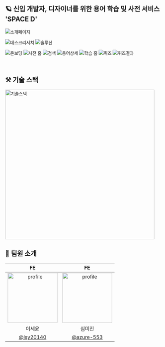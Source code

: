 ## 🪐 신입 개발자, 디자이너를 위한 용어 학습 및 사전 서비스 'SPACE D'

![소개페이지](https://github.com/user-attachments/assets/2080f580-dcc5-4525-b15c-a9e7b2e303f9)

![데스크리서치](https://github.com/user-attachments/assets/9bafd83f-2fb1-4adb-b228-4908a2ff5f1e)
![솔루션](https://github.com/user-attachments/assets/a1d497f9-6c96-4d80-b3c5-3c7a65b38b77)
<br/>

![온보딩](https://github.com/user-attachments/assets/7275f660-0633-44cf-ad58-7ceb5ab80025)
![사전 홈](https://github.com/user-attachments/assets/169e03e2-1303-4a78-8759-fe814398a448)
![검색](https://github.com/user-attachments/assets/bb2d71f7-833c-4ce8-ad39-2287c0b1f5f7)
![용어상세](https://github.com/user-attachments/assets/54938af9-89dc-4e4e-9906-d9645ba1f90e)
![학습 홈](https://github.com/user-attachments/assets/f3b79d08-97a2-46a7-b8b1-8d71bbd91073)
![퀴즈](https://github.com/user-attachments/assets/a6f37a49-4ba2-4625-b625-87c48174cd2b)
![퀴즈결과](https://github.com/user-attachments/assets/2ed798dc-a50b-44c3-ab06-6385b4272fc3)

<br/>

## ⚒️ 기술 스택

<img width="480" alt="기술스택" src="https://github.com/user-attachments/assets/6c31fc65-f575-47af-80ad-c8124d9011a6">

<br/>

## 🤝 팀원 소개

|                                                                 FE                                                                 |                                                                 FE                                                                 |
| :--------------------------------------------------------------------------------------------------------------------------------: | :--------------------------------------------------------------------------------------------------------------------------------: |
| <img src="https://github.com/user-attachments/assets/11848166-835e-4196-8caa-3fcc13586fd2" alt="profile" width="160" height="160"> | <img src="https://github.com/user-attachments/assets/700befb8-d2f5-41a5-9d07-6cd3d37697c9" alt="profile" width="160" height="160"> |
|                                                               이세윤                                                               |                                                               심미진                                                               |
|                                              [@lsy20140](https://github.com/lsy20140)                                              |                                             [@azure-553](https://github.com/azure-553)                                             |
